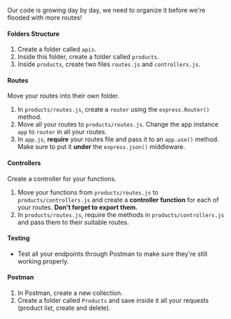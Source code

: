 Our code is growing day by day, we need to organize it before we're flooded with more routes!

#### Folders Structure

1. Create a folder called `apis`.
2. Inside this folder, create a folder called `products`.
3. Inside `products`, create two files `routes.js` and `controllers.js`.

#### Routes

Move your routes into their own folder.

1. In `products/routes.js`, create a `router` using the `express.Router()` method.
2. Move all your routes to `products/routes.js`. Change the app instance `app` to `router` in all your routes.
3. In `app.js`, **require** your routes file and pass it to an `app.use()` method. Make sure to put it **under** the `express.json()` middleware.

#### Controllers

Create a controller for your functions.

1. Move your functions from `products/routes.js` to `products/controllers.js` and create a **controller function** for each of your routes. **Don't forget to export them.**
2. In `products/routes.js`, require the methods in `products/controllers.js` and pass them to their suitable routes.

#### Testing

- Test all your endpoints through Postman to make sure they're still working properly.

#### Postman

1. In Postman, create a new collection.
2. Create a folder called `Products` and save inside it all your requests (product list, create and delete).
